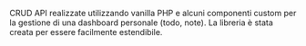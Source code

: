 CRUD API realizzate utilizzando vanilla PHP e alcuni componenti custom per la gestione di una dashboard personale (todo, note). La libreria è stata creata per essere facilmente estendibile.
